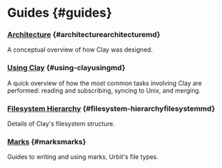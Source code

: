 # Guides {#guides}

### [Architecture](architecture.md) {#architecturearchitecturemd}

A conceptual overview of how Clay was designed.

### [Using Clay](using.md) {#using-clayusingmd}

A quick overview of how the most common tasks involving Clay are performed: reading and subscribing, syncing to Unix, and merging.

### [Filesystem Hierarchy](filesystem.md) {#filesystem-hierarchyfilesystemmd}

Details of Clay's filesystem structure.

### [Marks](marks) {#marksmarks}

Guides to writing and using marks, Urbit's file types.
